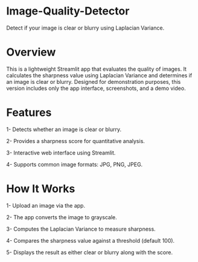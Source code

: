 # Image-Quality-Detector
Detect if your image is clear or blurry using Laplacian Variance.

# Overview

This is a lightweight Streamlit app that evaluates the quality of images. It calculates the sharpness value using Laplacian Variance and determines if an image is clear or blurry. Designed for demonstration purposes, this version includes only the app interface, screenshots, and a demo video.

 # Features

1-	Detects whether an image is clear or blurry.

2-	Provides a sharpness score for quantitative analysis.

3-	Interactive web interface using Streamlit.

4-	Supports common image formats: JPG, PNG, JPEG.

# How It Works

1-	Upload an image via the app.

2-	The app converts the image to grayscale.

3-	Computes the Laplacian Variance to measure sharpness.

4-	Compares the sharpness value against a threshold (default 100).

5-	Displays the result as either clear or blurry along with the score.
